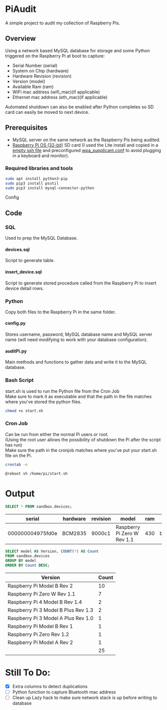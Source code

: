 # PiAudit
A simple project to audit my collection of Raspberry Pis.

## Overview
Using a network based MySQL database for storage and some Python triggered on the Raspberry Pi at boot to capture: 
* Serial Number (serial)
* System on Chip (hardware) 
* Hardware Revision (revision)
* Version (model)
* Available Ram (ram)
* WiFi mac address (wifi_mac)(if applicable)
* Ethernet mac address (eth_mac)(if applicable)

Automated shutdown can also be enabled after Python completes so SD card can easily be moved to next device.

## Prerequisites
* MySQL server on the same network as the Raspberry Pis being audited.
* [Raspberry Pi OS (32-bit)](https://www.raspberrypi.org/software/operating-systems/#raspberry-pi-os-32-bit) SD card (I used the Lite install and copied in a [empty ssh file](https://www.raspberrypi.org/documentation/computers/remote-access.html#enabling-the-server) and preconfigured [wpa_supplicant.conf](https://www.raspberrypi-spy.co.uk/2017/04/manually-setting-up-pi-wifi-using-wpa_supplicant-conf/) to avoid plugging in a keyboard and monitor).
### Required libraries and tools
```bash
sudo apt install python3-pip
sudo pip3 install psutil
sudo pip3 install mysql-connector-python
```

Config



## Code
### SQL
Used to prep the MySQL Database.
#### devices.sql
Script to generate table.
#### insert_device.sql
Script to generate stored procedure called from the Raspberry Pi to insert device detail rows.

### Python
Copy both files to the Raspberry Pi in the same folder. 
#### config.py
Stores username, password, MySQL database name and MySQL server name (will need modifying to work with your database configuration).

#### auditPi.py
Main methods and functions to gather data and write it to the MySQL database.

### Bash Script
start.sh is used to run the Python file from the Cron Job<br />
Make sure to mark it as executable and that the path in the file matches where you've stored the python files.
```bash
chmod +x start.sh
```
### Cron Job
Can be run from either the normal Pi users or root.<br />
(Using the root user allows the possibility of shutdown the Pi after the script has run)<br />
Make sure the path in the cronjob matches where you've put your start.sh file on the Pi.

```bash
crontab -e
```
```bash
@reboot sh /home/pi/start.sh
```

# Output

```sql
SELECT * FROM sandbox.devices;
```

|serial|hardware|revision|model|ram|wifi_mac|eth_mac|blu_mac|notes|detect_count|datetime_last_seen_utc
|--|--|--|--|--|--|--|--|--|--|--
|000000004975fd0e|BCM2835|9000c1|Raspberry Pi Zero W Rev 1.1|430|b8:27:eb:20:b8:54||||4|2021-09-02 18:05:01											


```sql
SELECT model AS Version, COUNT(*) AS Count
FROM sandbox.devices
GROUP BY model
ORDER BY Count DESC;
```
|Version|Count
|-|-
|Raspberry Pi Model B Rev 2|10
|Raspberry Pi Zero W Rev 1.1|7
|Raspberry Pi 4 Model B Rev 1.4|2
|Raspberry Pi 3 Model B Plus Rev 1.3|2
|Raspberry Pi 3 Model A Plus Rev 1.0|1
|Raspberry Pi Model B Rev 1|1
|Raspberry Pi Zero Rev 1.2|1
|Raspberry Pi Model A Rev 2|1
||25

# Still To Do:
- [x] Extra columns to detect duplications
- [ ] Python function to capture Bluetooth mac address
- [ ] Clean up Lazy hack to make sure network stack is up before writing to database
